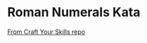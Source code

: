 # Roman Numerals Kata

[From Craft Your Skills repo](https://github.com/arolla/Craft_Your_Skills/tree/master/RomanNumerals)